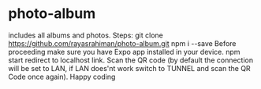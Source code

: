 # photo-album
includes all albums and photos.
Steps:
git clone https://github.com/rayasrahiman/photo-album.git
npm i --save
Before proceeding make sure you have Expo app installed in your device.
npm start
redirect to localhost link.
Scan the QR code (by default the connection will be set to LAN, if LAN does'nt work switch to TUNNEL and scan the QR Code once again).
Happy coding
